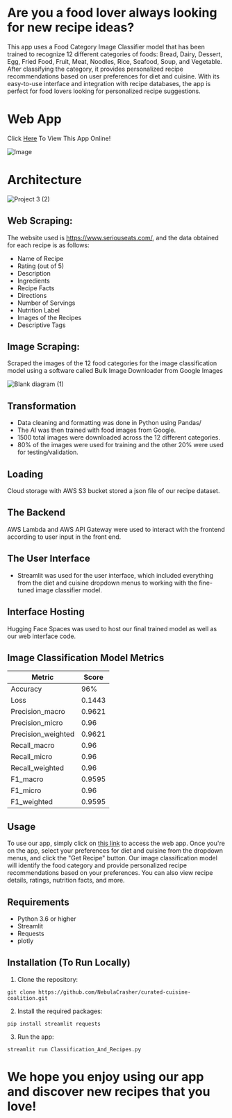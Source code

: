 # Are you a food lover always looking for new recipe ideas?

This app uses a Food Category Image Classifier model that has been trained to recognize 12 different categories of foods: Bread, Dairy, Dessert, Egg, Fried Food, Fruit, Meat, Noodles, Rice, Seafood, Soup, and Vegetable. After classifying the category, it provides personalized recipe recommendations based on user preferences for diet and cuisine. With its easy-to-use interface and integration with recipe databases, the app is perfect for food lovers looking for personalized recipe suggestions.

# Web App
Click [Here](https://huggingface.co/spaces/Kaludi/Food-Category-Classification-And-Recipes-Recommender_App "Here") To View This App Online!

![Image](https://user-images.githubusercontent.com/63890666/220527352-d0c91d29-e0de-4e0d-9b68-dfaa00b4b6e4.png)

# Architecture

![Project 3 (2)](https://user-images.githubusercontent.com/111074755/220503596-36f2d9b6-4459-4c22-a037-fea40a98c855.png)

## Web Scraping:

The website used is https://www.seriouseats.com/, and the data obtained for each recipe is as follows:

- Name of Recipe
- Rating (out of 5)
- Description
- Ingredients 
- Recipe Facts
- Directions
- Number of Servings 
- Nutrition Label
- Images of the Recipes 
- Descriptive Tags

## Image Scraping:

Scraped the images of the 12 food categories for the image classification model using a software called Bulk Image Downloader from Google Images

![Blank diagram (1)](https://user-images.githubusercontent.com/111074755/220501181-f60d9cab-5932-4c8d-b7fe-7e5eafbe3c4d.png)

## Transformation

- Data cleaning and formatting was done in Python using Pandas/
- The AI was then trained with food images from Google.
- 1500 total images were downloaded across the 12 different categories.
- 80% of the images were used for training and the other 20% were used for testing/validation.

## Loading

Cloud storage with AWS S3 bucket stored a json file of our recipe dataset.

## The Backend

AWS Lambda and AWS API Gateway were used to interact with the frontend according to user input in the front end.

## The User Interface

- Streamlit was used for the user interface, which included everything from the diet and cuisine dropdown menus to working with the fine-tuned image classifier model.

## Interface Hosting

Hugging Face Spaces was used to host our final trained model as well as our web interface code.

## Image Classification Model Metrics

| Metric             | Score |
| ------------------ | ----- |
| Accuracy           | 96%   |
| Loss               | 0.1443|
| Precision_macro    | 0.9621|
| Precision_micro    | 0.96  |
| Precision_weighted | 0.9621|
| Recall_macro       | 0.96  |
| Recall_micro       | 0.96  |
| Recall_weighted    | 0.96  |
| F1_macro           | 0.9595|
| F1_micro           | 0.96  |
| F1_weighted        | 0.9595|

## Usage

To use our app, simply click on [this link](https://huggingface.co/spaces/Kaludi/Food-Category-Classification-And-Recipes-Recommender_App) to access the web app. Once you're on the app, select your preferences for diet and cuisine from the dropdown menus, and click the "Get Recipe" button. Our image classification model will identify the food category and provide personalized recipe recommendations based on your preferences. You can also view recipe details, ratings, nutrition facts, and more.

## Requirements

-   Python 3.6 or higher
-   Streamlit
-   Requests
-   plotly

## Installation (To Run Locally)

1.  Clone the repository:

`git clone https://github.com/NebulaCrasher/curated-cuisine-coalition.git` 

2.  Install the required packages:

`pip install streamlit requests` 

3.  Run the app:

`streamlit run Classification_And_Recipes.py`

# We hope you enjoy using our app and discover new recipes that you love!
